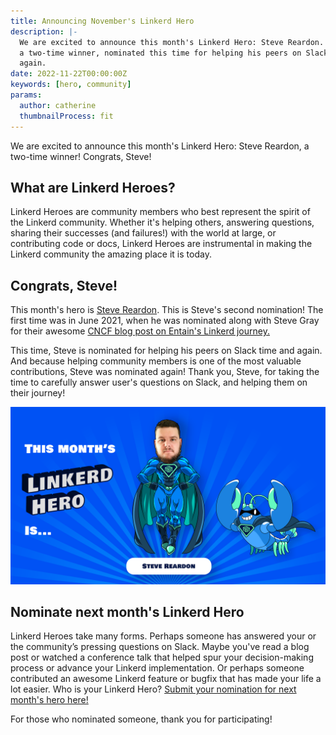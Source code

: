 ```yaml
---
title: Announcing November's Linkerd Hero
description: |-
  We are excited to announce this month's Linkerd Hero: Steve Reardon. Steve is
  a two-time winner, nominated this time for helping his peers on Slack time and
  again.
date: 2022-11-22T00:00:00Z
keywords: [hero, community]
params:
  author: catherine
  thumbnailProcess: fit
---
```


We are excited to announce this month's Linkerd Hero: Steve Reardon, a two-time
winner! Congrats, Steve!

## What are Linkerd Heroes?

Linkerd Heroes are community members who best represent the spirit of
the Linkerd community. Whether it's helping others, answering
questions, sharing their successes (and failures!) with the world
at large, or contributing code or docs, Linkerd Heroes are instrumental
in making the Linkerd community the amazing place it is today.

## Congrats, Steve!

This month's hero is [Steve Reardon](https://github.com/Monkman08).
This is Steve's second nomination! The first time was in June 2021,
when he was nominated along with Steve Gray for their awesome
[CNCF blog post on Entain's Linkerd journey.](https://www.cncf.io/blog/2021/04/19/when-lebron-scores-latency-matters-realizing-10x-throughput-while-driving-down-costs-and-sleeping-through-the-night/)

This time, Steve is nominated for helping his peers on Slack time
and again. And because helping community members is one of the most
valuable contributions, Steve was nominated again! Thank you, Steve,
for taking the time to carefully answer user's questions on Slack,
and helping them on their journey!

![Steve Reardon](cover.png)

## Nominate next month's Linkerd Hero

Linkerd Heroes take many forms. Perhaps someone has answered your
or the community’s pressing questions on Slack. Maybe you've read a
blog post or watched a conference talk that helped spur your
decision-making process or advance your Linkerd implementation.
Or perhaps someone contributed an awesome Linkerd feature or bugfix
that has made your life a lot easier. Who is your Linkerd Hero?
[Submit your nomination for next month's hero here!](https://docs.google.com/forms/d/e/1FAIpQLSfNv--UnbbZSzW7J3SbREIMI-HaooyX9im8yLIGB7M_LKT_Fw/viewform?usp=sf_link)

For those who nominated someone, thank you for participating!
